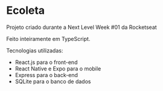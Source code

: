 # Ecoleta
Projeto criado durante a Next Level Week #01 da Rocketseat

Feito inteiramente em TypeScript.

Tecnologias utilizadas:
  - React.js para o front-end
  - React Native e Expo para o mobile
  - Express para o back-end
  - SQLite para o banco de dados
